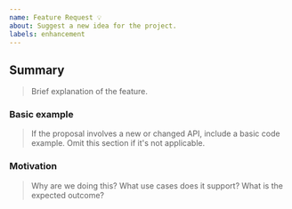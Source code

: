 ```yaml
---
name: Feature Request 💡
about: Suggest a new idea for the project.
labels: enhancement
---
```


## Summary

> Brief explanation of the feature.

### Basic example

> If the proposal involves a new or changed API, include a basic code example. Omit this section if it's not applicable.

### Motivation

> Why are we doing this? What use cases does it support? What is the expected outcome?